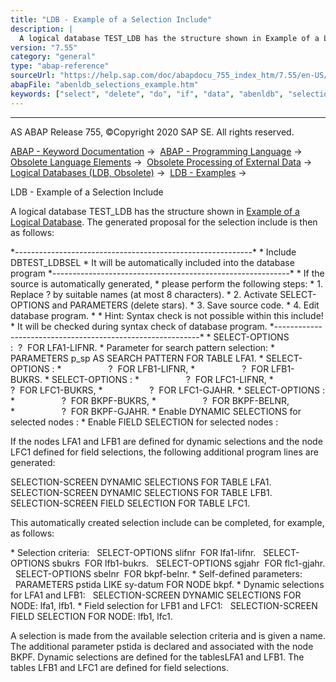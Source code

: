 ```yaml
---
title: "LDB - Example of a Selection Include"
description: |
  A logical database TEST_LDB has the structure shown in Example of a Logical Database(https://help.sap.com/doc/abapdocu_755_index_htm/7.55/en-US/abenldb_example.htm). The generated proposal for the selection include is then as follows: -----------------------------------------------------------
version: "7.55"
category: "general"
type: "abap-reference"
sourceUrl: "https://help.sap.com/doc/abapdocu_755_index_htm/7.55/en-US/abenldb_selections_example.htm"
abapFile: "abenldb_selections_example.htm"
keywords: ["select", "delete", "do", "if", "data", "abenldb", "selections", "example"]
---
```


* * *

AS ABAP Release 755, ©Copyright 2020 SAP SE. All rights reserved.

[ABAP - Keyword Documentation](https://help.sap.com/doc/abapdocu_755_index_htm/7.55/en-US/abenabap.htm) →  [ABAP - Programming Language](https://help.sap.com/doc/abapdocu_755_index_htm/7.55/en-US/abenabap_reference.htm) →  [Obsolete Language Elements](https://help.sap.com/doc/abapdocu_755_index_htm/7.55/en-US/abenabap_obsolete.htm) →  [Obsolete Processing of External Data](https://help.sap.com/doc/abapdocu_755_index_htm/7.55/en-US/abendata_storage_obsolete.htm) →  [Logical Databases (LDB, Obsolete)](https://help.sap.com/doc/abapdocu_755_index_htm/7.55/en-US/abenldb.htm) →  [LDB - Examples](https://help.sap.com/doc/abapdocu_755_index_htm/7.55/en-US/abenldb_examples.htm) → 

LDB - Example of a Selection Include

A logical database TEST\_LDB has the structure shown in [Example of a Logical Database](https://help.sap.com/doc/abapdocu_755_index_htm/7.55/en-US/abenldb_example.htm). The generated proposal for the selection include is then as follows:

\*-----------------------------------------------------------\*
\* Include DBTEST\_LDBSEL
\* It will be automatically included into the database program
\*-----------------------------------------------------------\*
\* If the source is automatically generated,
\* please perform the following steps:
\* 1. Replace ? by suitable names (at most 8 characters).
\* 2. Activate SELECT-OPTIONS and PARAMETERS (delete stars).
\* 3. Save source code.
\* 4. Edit database program.
\*
\* Hint: Syntax check is not possible within this include!
\* It will be checked during syntax check of database program.
\*-----------------------------------------------------------\*
\* SELECT-OPTIONS :  ?  FOR LFA1-LIFNR.
\* Parameter for search pattern selection:
\* PARAMETERS p\_sp AS SEARCH PATTERN FOR TABLE LFA1.
\* SELECT-OPTIONS :
\*                   ?  FOR LFB1-LIFNR,
\*                   ?  FOR LFB1-BUKRS.
\* SELECT-OPTIONS :
\*                   ?  FOR LFC1-LIFNR,
\*                   ?  FOR LFC1-BUKRS,
\*                   ?  FOR LFC1-GJAHR.
\* SELECT-OPTIONS :
\*                   ?  FOR BKPF-BUKRS,
\*                   ?  FOR BKPF-BELNR,
\*                   ?  FOR BKPF-GJAHR.
\* Enable DYNAMIC SELECTIONS for selected nodes :
\* Enable FIELD SELECTION for selected nodes :

If the nodes LFA1 and LFB1 are defined for dynamic selections and the node LFC1 defined for field selections, the following additional program lines are generated:

SELECTION-SCREEN DYNAMIC SELECTIONS FOR TABLE LFA1.
SELECTION-SCREEN DYNAMIC SELECTIONS FOR TABLE LFB1.
SELECTION-SCREEN FIELD SELECTION FOR TABLE LFC1.

This automatically created selection include can be completed, for example, as follows:

\* Selection criteria:
  SELECT-OPTIONS slifnr  FOR lfa1-lifnr.
  SELECT-OPTIONS sbukrs  FOR lfb1-bukrs.
  SELECT-OPTIONS sgjahr  FOR flc1-gjahr.
  SELECT-OPTIONS sbelnr  FOR bkpf-belnr.
\* Self-defined parameters:
  PARAMETERS pstida LIKE sy-datum FOR NODE bkpf.
\* Dynamic selections for LFA1 and LFB1:
  SELECTION-SCREEN DYNAMIC SELECTIONS FOR NODE: lfa1, lfb1.
\* Field selection for LFB1 and LFC1:
  SELECTION-SCREEN FIELD SELECTION FOR NODE: lfb1, lfc1.

A selection is made from the available selection criteria and is given a name. The additional parameter pstida is declared and associated with the node BKPF. Dynamic selections are defined for the tablesLFA1 and LFB1. The tables LFB1 and LFC1 are defined for field selections.